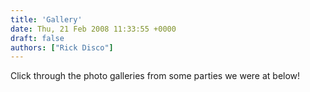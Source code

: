```yaml
---
title: 'Gallery'
date: Thu, 21 Feb 2008 11:33:55 +0000
draft: false
authors: ["Rick Disco"]
---
```


Click through the photo galleries from some parties we were at below!